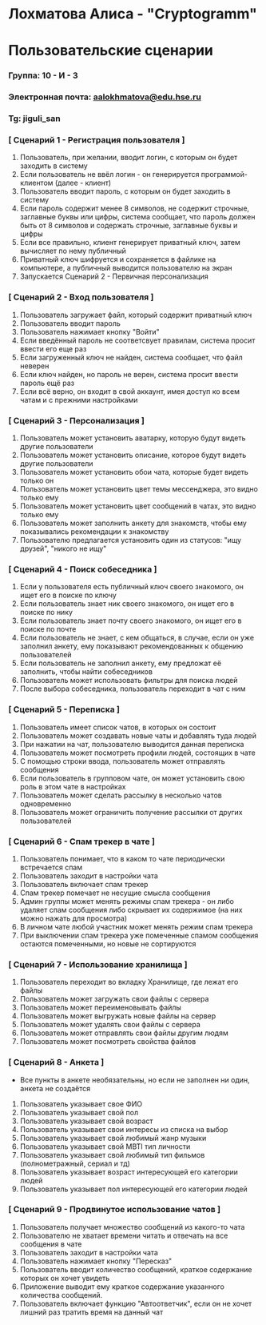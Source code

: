 
# Лохматова Алиса - "Cryptogramm"
# Пользовательские сценарии

### Группа: 10 - И - 3
### Электронная почта: aalokhmatova@edu.hse.ru
### Tg: jiguli_san

### **[ Сценарий 1 - Регистрация пользователя ]**

1. Пользователь, при желании, вводит логин, с которым он будет заходить в систему
2. Если пользователь не ввёл логин - он генерируется программой-клиентом (далее - клиент)
3. Пользователь вводит пароль, с которым он будет заходить в систему
4. Если пароль содержит менее 8 символов, не содержит строчные, заглавные буквы или цифры, система сообщает, что пароль должен быть от 8 символов и содержать строчные, заглавные буквы и цифры
5. Если все правильно, клиент генерирует приватный ключ, затем вычисляет по нему публичный
6. Приватный ключ шифруется и сохраняется в файлике на компьютере, а публичный выводится пользователю на экран
7. Запускается Сценарий 2 - Первичная персонализация

### **[ Сценарий 2 - Вход пользователя ]**
1. Пользователь загружает файл, который содержит приватный ключ
2. Пользователь вводит пароль
3. Пользователь нажимает кнопку "Войти"
4. Если введённый пароль не соответсвует правилам, система просит ввести его еще раз
5. Если загруженный ключ не найден, система сообщает, что файл неверен
6. Если ключ найден, но пароль не верен, система просит ввести пароль ещё раз
7. Если всё верно, он входит в свой аккаунт, имея доступ ко всем чатам и с прежними настройками

### **[ Сценарий 3 - Персонализация ]**

1. Пользователь может установить аватарку, которую будут видеть другие пользователи
2. Пользователь может установить описание, которое будут видеть другие пользователи
3. Пользователь может установить обои чата, которые будет видеть только он
4. Пользователь может установить цвет темы мессенджера, это видно только ему
5. Пользователь может установить цвет сообщений в чатах, это видно только ему
6. Пользователь может заполнить анкету для знакомств, чтобы ему показывались рекомендации к знакомству
7. Пользователю предлагается установить один из статусов: "ищу друзей", "никого не ищу"


### **[ Сценарий 4 - Поиск собеседника ]**

1. Если у пользователя есть публичный ключ своего знакомого, он ищет его в поиске по ключу
2. Если пользователь знает ник своего знакомого, он ищет его в поиске по нику
3. Если пользователь знает почту своего знакомого, он ищет его в поиске по почте
4. Если пользователь не знает, с кем общаться, в случае, если он уже заполнил анкету, ему показывают рекомендованных к общению пользователей
5. Если пользователь не заполнил анкету, ему предложат её заполнить, чтобы найти собеседников
6. Пользователь может использовать фильтры для поиска людей
7. После выбора собеседника, пользователь переходит в чат с ним


### [ Сценарий 5 - Переписка ]

1. Пользователь имеет список чатов, в которых он состоит
2. Пользователь может создавать новые чаты и добавлять туда людей
3. При нажатии на чат, пользователю выводится данная переписка
4. Пользователь может посмотреть профили людей, состоящих в чате
5. С помощью строки ввода, пользователь может отправлять сообщения
6. Если пользователь в групповом чате, он может установить свою роль в этом чате в настройках
7. Пользователь может сделать рассылку в несколько чатов одновременно
8. Пользователь может ограничить получение рассылки от других пользователей

### [ Сценарий 6 - Спам трекер в чате ]
1. Пользователь понимает, что в каком то чате периодически встречается спам
2. Пользователь заходит в настройки чата
3. Пользователь включает спам трекер
4. Спам трекер помечает не несущие смысла сообщения
5. Админ группы может менять режимы спам трекера - он либо удаляет спам сообщения либо скрывает их содержимое (на них можно нажать для просмотра)
6. В личном чате любой участник может менять режим спам трекера
7. При выключении спам трекера уже помеченные спамом сообщения остаются помеченными, но новые не сортируются

### [ Сценарий 7 - Использование хранилища ]

1. Пользователь переходит во вкладку Хранилище, где лежат его файлы
2. Пользователь может загружать свои файлы с сервера
3. Пользователь может переименовывать файлы
4. Пользователь может выгружать новые файлы на сервер
5. Пользователь может удалять свои файлы с сервера
6. Пользователь может отправлять свои файлы другим людям
7. Пользователь может посмотреть свойства файлов

### [ Сценарий 8 - Анкета ]

* Все пункты в анкете необязательны, но если не заполнен ни один, анкета не создаётся
1. Пользователь указывает свое ФИО
2. Пользователь указывает свой пол
3. Пользователь указывает свой возраст
4. Пользователь указывает свои интересы из списка на выбор
5. Пользователь указывает свой любимый жанр музыки
6. Пользователь указывает свой MBTI тип личности
7. Пользователь указывает свой любимый тип фильмов (полнометражный, сериал и тд)
8. Пользователь указывает возраст интересующей его категории людей
9. Пользователь указывает пол интересующей его категории людей

### [ Сценарий 9 - Продвинутое использование чатов ]

1. Пользователь получает множество сообщений из какого-то чата
2. Пользователю не хватает времени читать и отвечать на все сообщения в чате
3. Пользователь заходит в настройки чата
4. Пользователь нажимает кнопку "Пересказ"
5. Пользователь вводит количество сообщений, краткое содержание которых он хочет увидеть
6. Приложение выводит ему краткое содержание указанного количества сообщений.
7. Пользователь включает функцию "Автоответчик", если он не хочет лишний раз тратить время на данный чат
